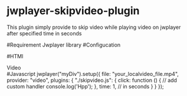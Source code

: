 # jwplayer-skipvideo-plugin
This plugin simply provide to skip video while playing video on jwplayer after specified time in seconds

#Requirement 
Jwplayer library
#Configucation

#HTMl
<div id="myDiv">Video</div>
#Javascript
jwplayer("myDiv").setup({
    file: "your_localvideo_file.mp4",
    provider: "video",    
    plugins: {
        "./skipvideo.js": {
            click: function () { // add custom handler 
                console.log('Hpp');
            },
            time: 1, // in seconds
        }
    }
});
